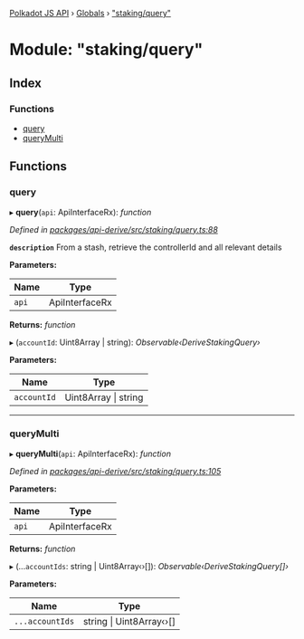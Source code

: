 [Polkadot JS API](../README.md) › [Globals](../globals.md) › ["staking/query"](_staking_query_.md)

# Module: "staking/query"

## Index

### Functions

* [query](_staking_query_.md#query)
* [queryMulti](_staking_query_.md#querymulti)

## Functions

###  query

▸ **query**(`api`: ApiInterfaceRx): *function*

*Defined in [packages/api-derive/src/staking/query.ts:88](https://github.com/polkadot-js/api/blob/2e83d92adc/packages/api-derive/src/staking/query.ts#L88)*

**`description`** From a stash, retrieve the controllerId and all relevant details

**Parameters:**

Name | Type |
------ | ------ |
`api` | ApiInterfaceRx |

**Returns:** *function*

▸ (`accountId`: Uint8Array | string): *Observable‹DeriveStakingQuery›*

**Parameters:**

Name | Type |
------ | ------ |
`accountId` | Uint8Array &#124; string |

___

###  queryMulti

▸ **queryMulti**(`api`: ApiInterfaceRx): *function*

*Defined in [packages/api-derive/src/staking/query.ts:105](https://github.com/polkadot-js/api/blob/2e83d92adc/packages/api-derive/src/staking/query.ts#L105)*

**Parameters:**

Name | Type |
------ | ------ |
`api` | ApiInterfaceRx |

**Returns:** *function*

▸ (...`accountIds`: string | Uint8Array‹›[]): *Observable‹DeriveStakingQuery[]›*

**Parameters:**

Name | Type |
------ | ------ |
`...accountIds` | string &#124; Uint8Array‹›[] |

